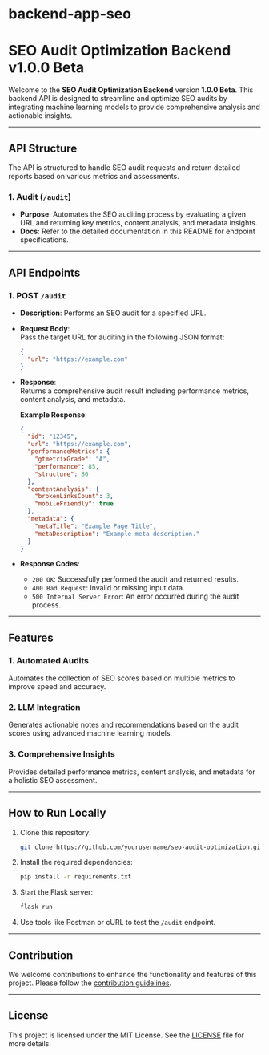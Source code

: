 # backend-app-seo

# SEO Audit Optimization Backend v1.0.0 Beta

Welcome to the **SEO Audit Optimization Backend** version **1.0.0 Beta**. This backend API is designed to streamline and optimize SEO audits by integrating machine learning models to provide comprehensive analysis and actionable insights.

---

## API Structure

The API is structured to handle SEO audit requests and return detailed reports based on various metrics and assessments.

### 1. **Audit (`/audit`)**

- **Purpose**: Automates the SEO auditing process by evaluating a given URL and returning key metrics, content analysis, and metadata insights.
- **Docs**: Refer to the detailed documentation in this README for endpoint specifications.

---

## API Endpoints

### 1. **POST `/audit`**

- **Description**: Performs an SEO audit for a specified URL.
  
- **Request Body**:  
  Pass the target URL for auditing in the following JSON format:
  ```json
  {
    "url": "https://example.com"
  }
  ```

- **Response**:  
  Returns a comprehensive audit result including performance metrics, content analysis, and metadata.

  **Example Response**:
  ```json
  {
    "id": "12345",
    "url": "https://example.com",
    "performanceMetrics": {
      "gtmetrixGrade": "A",
      "performance": 85,
      "structure": 80
    },
    "contentAnalysis": {
      "brokenLinksCount": 3,
      "mobileFriendly": true
    },
    "metadata": {
      "metaTitle": "Example Page Title",
      "metaDescription": "Example meta description."
    }
  }
  ```

- **Response Codes**:
  - `200 OK`: Successfully performed the audit and returned results.
  - `400 Bad Request`: Invalid or missing input data.
  - `500 Internal Server Error`: An error occurred during the audit process.

---

## Features

### **1. Automated Audits**
Automates the collection of SEO scores based on multiple metrics to improve speed and accuracy.

### **2. LLM Integration**
Generates actionable notes and recommendations based on the audit scores using advanced machine learning models.

### **3. Comprehensive Insights**
Provides detailed performance metrics, content analysis, and metadata for a holistic SEO assessment.

---

## How to Run Locally

1. Clone this repository:
   ```bash
   git clone https://github.com/yourusername/seo-audit-optimization.git
   ```

2. Install the required dependencies:
   ```bash
   pip install -r requirements.txt
   ```

3. Start the Flask server:
   ```bash
   flask run
   ```

4. Use tools like Postman or cURL to test the `/audit` endpoint.

---

## Contribution

We welcome contributions to enhance the functionality and features of this project. Please follow the [contribution guidelines](CONTRIBUTING.md).

---

## License

This project is licensed under the MIT License. See the [LICENSE](LICENSE) file for more details.
